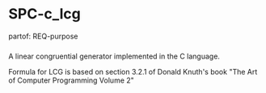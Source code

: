# SPC-c_lcg
partof: REQ-purpose
###

A linear congruential generator implemented in the C language.

Formula for LCG is based on section 3.2.1
of Donald Knuth's book "The Art of Computer Programming Volume 2" 

